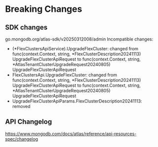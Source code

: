 # Breaking Changes

## SDK changes

go.mongodb.org/atlas-sdk/v20250312008/admin
Incompatible changes:

- (*FlexClustersApiService).UpgradeFlexCluster: changed from func(context.Context, string, *FlexClusterDescription20241113) UpgradeFlexClusterApiRequest to func(context.Context, string, \*AtlasTenantClusterUpgradeRequest20240805) UpgradeFlexClusterApiRequest
- FlexClustersApi.UpgradeFlexCluster: changed from func(context.Context, string, *FlexClusterDescription20241113) UpgradeFlexClusterApiRequest to func(context.Context, string, *AtlasTenantClusterUpgradeRequest20240805) UpgradeFlexClusterApiRequest
- UpgradeFlexClusterApiParams.FlexClusterDescription20241113: removed

## API Changelog

https://www.mongodb.com/docs/atlas/reference/api-resources-spec/changelog
